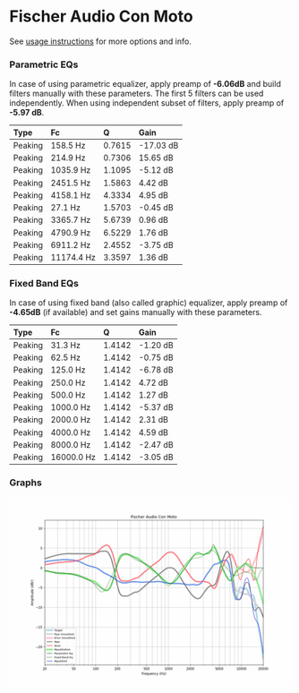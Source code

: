 # Fischer Audio Con Moto
See [usage instructions](https://github.com/jaakkopasanen/AutoEq#usage) for more options and info.

### Parametric EQs
In case of using parametric equalizer, apply preamp of **-6.06dB** and build filters manually
with these parameters. The first 5 filters can be used independently.
When using independent subset of filters, apply preamp of **-5.97 dB**.

| Type    | Fc         |      Q | Gain      |
|:--------|:-----------|:-------|:----------|
| Peaking | 158.5 Hz   | 0.7615 | -17.03 dB |
| Peaking | 214.9 Hz   | 0.7306 | 15.65 dB  |
| Peaking | 1035.9 Hz  | 1.1095 | -5.12 dB  |
| Peaking | 2451.5 Hz  | 1.5863 | 4.42 dB   |
| Peaking | 4158.1 Hz  | 4.3334 | 4.95 dB   |
| Peaking | 27.1 Hz    | 1.5703 | -0.45 dB  |
| Peaking | 3365.7 Hz  | 5.6739 | 0.96 dB   |
| Peaking | 4790.9 Hz  | 6.5229 | 1.76 dB   |
| Peaking | 6911.2 Hz  | 2.4552 | -3.75 dB  |
| Peaking | 11174.4 Hz | 3.3597 | 1.36 dB   |

### Fixed Band EQs
In case of using fixed band (also called graphic) equalizer, apply preamp of **-4.65dB**
(if available) and set gains manually with these parameters.

| Type    | Fc         |      Q | Gain     |
|:--------|:-----------|:-------|:---------|
| Peaking | 31.3 Hz    | 1.4142 | -1.20 dB |
| Peaking | 62.5 Hz    | 1.4142 | -0.75 dB |
| Peaking | 125.0 Hz   | 1.4142 | -6.78 dB |
| Peaking | 250.0 Hz   | 1.4142 | 4.72 dB  |
| Peaking | 500.0 Hz   | 1.4142 | 1.27 dB  |
| Peaking | 1000.0 Hz  | 1.4142 | -5.37 dB |
| Peaking | 2000.0 Hz  | 1.4142 | 2.31 dB  |
| Peaking | 4000.0 Hz  | 1.4142 | 4.59 dB  |
| Peaking | 8000.0 Hz  | 1.4142 | -2.47 dB |
| Peaking | 16000.0 Hz | 1.4142 | -3.05 dB |

### Graphs
![](./Fischer%20Audio%20Con%20Moto.png)